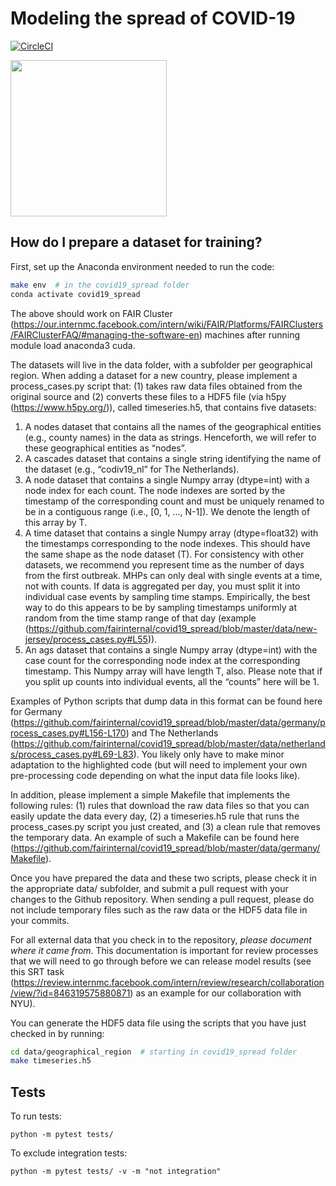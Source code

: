 # Modeling the spread of COVID-19

[![CircleCI](https://circleci.com/gh/fairinternal/covid19_spread.svg?style=shield&circle-token=c8ca107a5135df4d7544141d105031dec491d83e)](https://circleci.com/gh/fairinternal/covid19_spread)

<img src="https://github.com/fairinternal/covid19_spread/raw/master/img/spread.jpg" width=250 />

## How do I prepare a dataset for training?

First, set up the Anaconda environment needed to run the code:

``` sh
make env  # in the covid19_spread folder
conda activate covid19_spread
```

The above should work on FAIR Cluster (https://our.internmc.facebook.com/intern/wiki/FAIR/Platforms/FAIRClusters/FAIRClusterFAQ/#managing-the-software-en) machines after running module load anaconda3 cuda.

The datasets will live in the data folder, with a subfolder per geographical region. When adding a dataset for a new country, please implement a process_cases.py script that: (1) takes raw data files obtained  from the original source and (2) converts these files to a HDF5 file (via h5py (https://www.h5py.org/)), called timeseries.h5, that contains five datasets: 

1. A nodes dataset that contains all the names of the geographical entities (e.g., county names) in the data as strings. Henceforth, we will refer to these geographical entities as “nodes”.
2. A cascades dataset that contains a single string identifying the name of the dataset (e.g., “codiv19_nl” for The Netherlands).
3. A node dataset that contains a single Numpy array (dtype=int) with a node index for each count. The node indexes are sorted by the timestamp of the corresponding count and must be uniquely renamed to be in a contiguous range (i.e., [0, 1, ..., N-1]). We denote the length of this array by T.
4. A time dataset that contains a single Numpy array (dtype=float32) with the timestamps corresponding to the node indexes. This should have the same shape as the node dataset (T). For consistency with other datasets, we recommend you represent time as the number of days from the first outbreak. 
    MHPs can only deal with single events at a time, not with counts. If data is aggregated per day, you must split it into individual case events by sampling time stamps. Empirically, the best way to do this appears to be by sampling timestamps uniformly at random from the time stamp range of that day (example (https://github.com/fairinternal/covid19_spread/blob/master/data/new-jersey/process_cases.py#L55)).
5. An ags dataset that contains a single Numpy array (dtype=int) with the case count for the corresponding node index at the corresponding timestamp. This Numpy array will have length T, also. Please note that if you split up counts into individual events, all the “counts” here will be 1.

Examples of Python scripts that dump data in this format can be found here for Germany (https://github.com/fairinternal/covid19_spread/blob/master/data/germany/process_cases.py#L156-L170) and The Netherlands (https://github.com/fairinternal/covid19_spread/blob/master/data/netherlands/process_cases.py#L69-L83). You likely only have to make minor adaptation to the highlighted code (but will need to implement your own pre-processing code depending on what the input data file looks like).

In addition, please implement a simple Makefile that implements the following rules: (1) rules that download the raw data files so that you can easily update the data every day, (2) a timeseries.h5 rule that runs the process_cases.py script you just created, and (3) a clean rule that removes the temporary data. An example of such a Makefile can be found here (https://github.com/fairinternal/covid19_spread/blob/master/data/germany/Makefile).

Once you have prepared the data and these two scripts, please check it in the appropriate data/ subfolder, and submit a pull request with your changes to the Github repository. When sending a pull request, please do not include temporary files such as the raw data or the HDF5 data file in your commits.

For all external data that you check in to the repository, *please document where it came from*. This documentation is important for review processes that we will need to go through before we can release model results (see this SRT task (https://review.internmc.facebook.com/intern/review/research/collaboration/view/?id=846319575880871) as an example for our collaboration with NYU). 

You can generate the HDF5 data file using the scripts that you have just checked in by running:

``` sh
cd data/geographical_region  # starting in covid19_spread folder
make timeseries.h5
```

## Tests

To run tests:

```
python -m pytest tests/
```

To exclude integration tests:
```
python -m pytest tests/ -v -m "not integration" 
```
